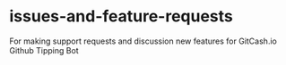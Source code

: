 # issues-and-feature-requests
For making support requests and discussion new features for GitCash.io Github Tipping Bot
